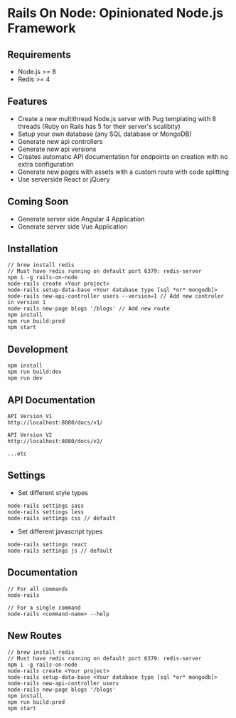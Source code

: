 # Rails On Node: Opinionated Node.js Framework

## Requirements
- Node.js >= 8
- Redis >= 4

## Features
- Create a new multithread Node.js server with Pug templating with 8 threads (Ruby on Rails has 5 for their server's scalibity)
- Setup your own database (any SQL database or MongoDB)
- Generate new api controllers
- Generate new api versions
- Creates automatic API documentation for endpoints on creation with no extra configuration
- Generate new pages with assets with a custom route with code splitting
- Use serverside React or jQuery

## Coming Soon
- Generate server side Angular 4 Application
- Generate server side Vue Application

## Installation
```
// brew install redis
// Must have redis running on default port 6379: redis-server
npm i -g rails-on-node
node-rails create <Your project>
node-rails setup-data-base <Your database type [sql *or* mongodb]>
node-rails new-api-controller users --version=1 // Add new controler in version 1
node-rails new-page blogs '/blogs' // Add new route
npm install
npm run build:prod
npm start
```

## Development
```
npm install
npm run build:dev
npm run dev
```

## API Documentation
```
API Version V1
http://localhost:8080/docs/v1/

API Version V2
http://localhost:8080/docs/v2/

...etc
```

## Settings
- Set different style types
```
node-rails settings sass
node-rails settings less
node-rails settings css // default
```
- Set different javascript types
```
node-rails settings react
node-rails settings js // default
```

## Documentation
```
// For all commands
node-rails

// For a single command
node-rails <command-name> --help
```

## New Routes
```
// brew install redis
// Must have redis running on default port 6379: redis-server
npm i -g rails-on-node
node-rails create <Your project>
node-rails setup-data-base <Your database type [sql *or* mongodb]>
node-rails new-api-controller users
node-rails new-page blogs '/blogs'
npm install
npm run build:prod
npm start
```